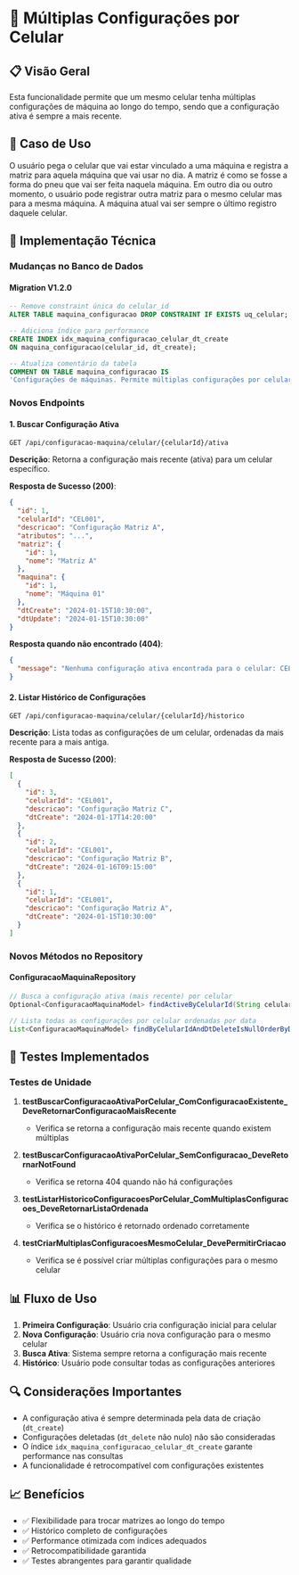 # 📱 Múltiplas Configurações por Celular

## 📋 Visão Geral

Esta funcionalidade permite que um mesmo celular tenha múltiplas configurações de máquina ao longo do tempo, sendo que a configuração ativa é sempre a mais recente.

## 🎯 Caso de Uso

O usuário pega o celular que vai estar vinculado a uma máquina e registra a matriz para aquela máquina que vai usar no dia. A matriz é como se fosse a forma do pneu que vai ser feita naquela máquina. Em outro dia ou outro momento, o usuário pode registrar outra matriz para o mesmo celular mas para a mesma máquina. A máquina atual vai ser sempre o último registro daquele celular.

## 🔧 Implementação Técnica

### Mudanças no Banco de Dados

#### Migration V1.2.0
```sql
-- Remove constraint única do celular_id
ALTER TABLE maquina_configuracao DROP CONSTRAINT IF EXISTS uq_celular;

-- Adiciona índice para performance
CREATE INDEX idx_maquina_configuracao_celular_dt_create 
ON maquina_configuracao(celular_id, dt_create);

-- Atualiza comentário da tabela
COMMENT ON TABLE maquina_configuracao IS 
'Configurações de máquinas. Permite múltiplas configurações por celular, sendo a mais recente a ativa.';
```

### Novos Endpoints

#### 1. Buscar Configuração Ativa
```
GET /api/configuracao-maquina/celular/{celularId}/ativa
```
**Descrição**: Retorna a configuração mais recente (ativa) para um celular específico.

**Resposta de Sucesso (200)**:
```json
{
  "id": 1,
  "celularId": "CEL001",
  "descricao": "Configuração Matriz A",
  "atributos": "...",
  "matriz": {
    "id": 1,
    "nome": "Matriz A"
  },
  "maquina": {
    "id": 1,
    "nome": "Máquina 01"
  },
  "dtCreate": "2024-01-15T10:30:00",
  "dtUpdate": "2024-01-15T10:30:00"
}
```

**Resposta quando não encontrado (404)**:
```json
{
  "message": "Nenhuma configuração ativa encontrada para o celular: CEL001"
}
```

#### 2. Listar Histórico de Configurações
```
GET /api/configuracao-maquina/celular/{celularId}/historico
```
**Descrição**: Lista todas as configurações de um celular, ordenadas da mais recente para a mais antiga.

**Resposta de Sucesso (200)**:
```json
[
  {
    "id": 3,
    "celularId": "CEL001",
    "descricao": "Configuração Matriz C",
    "dtCreate": "2024-01-17T14:20:00"
  },
  {
    "id": 2,
    "celularId": "CEL001", 
    "descricao": "Configuração Matriz B",
    "dtCreate": "2024-01-16T09:15:00"
  },
  {
    "id": 1,
    "celularId": "CEL001",
    "descricao": "Configuração Matriz A", 
    "dtCreate": "2024-01-15T10:30:00"
  }
]
```

### Novos Métodos no Repository

#### ConfiguracaoMaquinaRepository

```java
// Busca a configuração ativa (mais recente) por celular
Optional<ConfiguracaoMaquinaModel> findActiveByCelularId(String celularId);

// Lista todas as configurações por celular ordenadas por data
List<ConfiguracaoMaquinaModel> findByCelularIdAndDtDeleteIsNullOrderByDtCreateDesc(String celularId);
```

## 🧪 Testes Implementados

### Testes de Unidade

1. **testBuscarConfiguracaoAtivaPorCelular_ComConfiguracaoExistente_DeveRetornarConfiguracaoMaisRecente**
   - Verifica se retorna a configuração mais recente quando existem múltiplas

2. **testBuscarConfiguracaoAtivaPorCelular_SemConfiguracao_DeveRetornarNotFound**
   - Verifica se retorna 404 quando não há configurações

3. **testListarHistoricoConfiguracoesPorCelular_ComMultiplasConfiguracoes_DeveRetornarListaOrdenada**
   - Verifica se o histórico é retornado ordenado corretamente

4. **testCriarMultiplasConfiguracoesMesmoCelular_DevePermitirCriacao**
   - Verifica se é possível criar múltiplas configurações para o mesmo celular

## 📊 Fluxo de Uso

1. **Primeira Configuração**: Usuário cria configuração inicial para celular
2. **Nova Configuração**: Usuário cria nova configuração para o mesmo celular
3. **Busca Ativa**: Sistema sempre retorna a configuração mais recente
4. **Histórico**: Usuário pode consultar todas as configurações anteriores

## 🔍 Considerações Importantes

- A configuração ativa é sempre determinada pela data de criação (`dt_create`)
- Configurações deletadas (`dt_delete` não nulo) não são consideradas
- O índice `idx_maquina_configuracao_celular_dt_create` garante performance nas consultas
- A funcionalidade é retrocompatível com configurações existentes

## 📈 Benefícios

- ✅ Flexibilidade para trocar matrizes ao longo do tempo
- ✅ Histórico completo de configurações
- ✅ Performance otimizada com índices adequados
- ✅ Retrocompatibilidade garantida
- ✅ Testes abrangentes para garantir qualidade